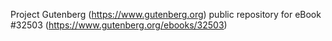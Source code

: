 Project Gutenberg (https://www.gutenberg.org) public repository for eBook #32503 (https://www.gutenberg.org/ebooks/32503)
